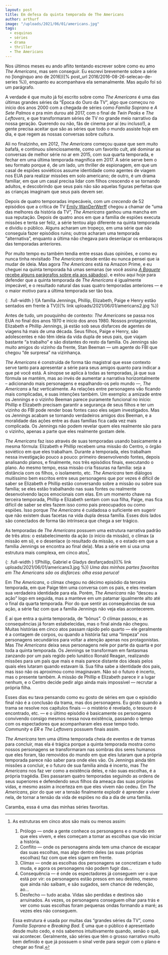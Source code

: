 ```yaml
---
layout: post
title: Em defesa da quinta temporada de The Americans
author: arthurf
image: "/uploads/2021/06/01/americans.jpg"
tags:
  - esquinas
  - séries
  - drama
  - thriller
  - The Americans
---
```


Nos últimos meses eu ando aflito tentando escrever sobre como eu amo *The Americans*, mas sem conseguir. Eu escrevi brevemente sobre a série no [longínquo ano de 2016]({% post_url 2016/2016-08-26-selecao-de-series %}), enquanto eu acompanhava ela semanalmente. Mas aquilo foi só um parágrafo.

A verdade é que muito já foi escrito sobre como *The Americans* é uma das últimas grandes séries da “Época do Ouro da TV”, algo que começou no início dos anos 2000 com a chegada de séries como *Família Soprano* e *A Sete Palmos* e pra mim durou até 2017, com o final de *Twin Peaks* e *The Leftovers*, e que transformaram séries de TV no grande meio narrativo da nossa geração. Querendo ou não, fãs de cinema por aí (eu incluso!), a gente precisa aceitar que são as séries que todo o mundo assiste hoje em dia, e que regem as nossas conversas sobre cultura.

Ali no finalzinho, em 2012, *The Americans* começou quase que sem muito bafafá, e continuou silenciosamente, como um favorito cult, até dominar as conversas de melhor série no ar em 2015, com sua quarta temporada, e fechar em uma última temporada magnífica em 2017. A série serve bem o seu formato porque é, de um lado, um thriller de espionagem, em que um casal de espiões soviéticos assume identidade como agentes de viagem nos EUA para realizar missões em solo americano; de outro, é um drama familiar, em que um casal precisa lidar com filhos crescendo e se tornando adultos, e descobrindo que seus pais não são aquelas figuras perfeitas que as crianças imaginam que seus pais devem ser.

Depois de quatro temporadas impecáveis, com um *crecendo* de 52 episódios que a crítica de TV [Emily WanDerWerff](https://www.vox.com/2015/4/2/8335137/the-americans-stingers-recap-review) chegou a chamar de “uma das melhores da história da TV”, *The Americans* ganhou uma mancha em sua reputação. Depois de quatro anos em que a família de espiões executa missões e tenta ser feliz, a série tentou algo diferente na quinta temporada e dividiu o público. Alguns acharam um tropeço, em uma série que não conseguia fazer episódios ruins; outros acharam uma temporada “alternativa”, enquanto a última não chegava para desenlaçar os embaraços das temporadas anteriores.

Por muito tempo eu também tendia entre essas duas opiniões, e como eu nunca tinha revisitado *The Americans* desde então eu nunca pensei que ia mudar de ideia. Mas agora *The Americans* está na Amazon Prime, e eu cheguei na quinta temporada há umas semanas (se você assina [*A Baguete* recebe alguns parágrafos sobre ela aos sábados](https://www.getrevue.co/profile/paomortadela)), e estou aqui hoje para defender que a quinta temporada de *The Americans* é igualmente impecável, e o resultado natural das suas quatro temporadas anteriores — e o maior motivo para a última temporada ser tão boa.

{: .full-width }
![A família Jennings, Phillip, Elizabeth, Paige e Henry estão sentados em frente à TV]({% link uploads/2021/06/01/americans2.jpg %})

Antes de tudo, um pouquinho de contexto: *The Americans* se passa nos EUA no final dos anos 1970 e início dos anos 1980. Nossos protagonistas, Elizabeth e Phillip Jennings, já estão sob seus disfarces de agentes de viagens há mais de uma década. Seus filhos, Paige e Henry, são adolescentes e não têm ideia da vida dupla de seus pais, que viajam bastante “a trabalho” e são distantes do resto da família. Os Jennings são muito amigos do vizinho da frente, Stan Beeman — um agente do FBI que chegou “de surpresa” na vizinhança.

*The Americans* é construída de forma tão magistral que esse contexto serve tanto para apresentar a série para seus amigos quanto para indicar a que pé você está. A sinopse se aplica à todas as temporadas, já que sua fórmula se mantém, mas ao invés de aumentar a narrativa horizontalmente – adicionando mais personagens e espalhando-os pelo mundo —, *The Americans* a faz verticalmente. As relações entre personagens vão ficando mais complicadas, e suas intenções também. Um exemplo: a amizade entre os Jennings e o vizinho Beeman parece puramente funcional no início: Phillip e Elizabeth precisam garantir a segurança de seus filhos e ter um vizinho do FBI pode render boas fontes caso eles sejam investigados. Mas os Jennings acabam se tornando verdadeiros amigos dos Beeman, e a moralidade das ações entre as duas famílias fica cada vez mais complicada. Os Jennings não podem revelar quem eles realmente são para o vizinho, apenas a parte que eles realmente gostam dele.

*The Americans* faz isso através de suas temporadas usando basicamente a mesma fórmula: Elizabeth e Phillip recebem uma missão do Centro, o órgão soviético em que eles trabalham. Durante a temporada, eles trabalham nessa investigação pouco a pouco: primeiro desenvolvendo fontes, depois analisando planos, e finalmente, nos três episódios finais, executando o plano. Ao mesmo tempo, essa missão cria fissuras na família: seja a distância com os filhos, o isolamento, etc. *The Americans* tem diálogos muitíssimo bem escritos entre seus personagens que por vezes é difícil de saber se Elizabeth e Phillip estão conversando sobre a missão ou sobre sua família; se eles estão trabalhando nas suas fontes ou realmente desenvolvendo laços emocionais com elas. Em um momento chave na terceira temporada, Phillip e Elizabeth sentam com sua filha, Paige, mas fica difícil de saber se eles fazem isso como pais preocupados ou como espiões. Isso porque *The Americans* é cuidadosa o suficiente em sugerir que não existem duas facetas na vida dupla dessa família. Esses dois lados são conectados de forma tão intrínseca que chega a ser trágico.

As temporadas de *The Americans* possuem uma estrutura narrativa padrão de três atos: o estabelecimento da ação (o início da missão), o clímax (a missão em si), e o desenlace (o resultado da missão, e o estado em que a família Jennings se encontra ao final dela). Mas a série em si usa uma estrutura mais complexa, em cinco atos[^1].

{: .full-width }
![Phillip, Gabriel e Gladys desfarçados]({% link uploads/2021/06/01/americans3.jpg %})
_Uma das minhas partes favoritas em The Americans são os disfarces: olha essa peruca!_

Em *The Americans*, o clímax chegou no décimo episódio da terceira temporada, em que Paige têm uma conversa com os pais, e eles revelam sua verdadeira identidade para ela. Porém, *The Americans* não “desceu a ação” logo em seguida, mas a manteve em um patamar igualmente alto até o final da quarta temporada. Pior do que sentir as consequências de sua ação, a série faz com que a família Jennings não veja elas acontecerem.

É aí que entra a quinta temporada, de “bônus”. O clímax passou, e as consequências já foram estabelecidas, mas o final ainda não chegou. Muitas histórias em cinco atos passam rápido pelo quarto — ele geralmente é a contagem de corpos, ou quando a história faz uma “limpeza” nos personagens secundários para voltar a atenção apenas nos protagonistas. Mas *The Americans* deixa seus personagens nele por parte da quarta e por toda a quinta temporada. Os Jennings se transformam em fantasmas zanzando por um país regido pelo lunático Ronald Reagan, realizando missões para um país que mais e mais parece distante dos ideais pelos quais eles lutaram quando estavam lá. Sua filha sabe a identidade dos pais, mas isso não os aproximou como imaginavam. Não só o futuro é incerto, mas o presente também. A missão de Phillip e Elizabeth parece ir a lugar nenhum, e o Centro decide pedir algo ainda mais impossível — recrutar a própria filha.

Esses dias eu tava pensando como eu gosto de séries em que o episódio final não é a conclusão da trama, mas dos personagens. Eu gosto quando a trama se resolve nos capítulos finais — o mistério é revelado, o tesouro é encontrado, etc. — e o último episódio é basicamente os personagens convivendo consigo mesmos nessa nova existência, passando o tempo com os espectadores que acompanharam eles esse tempo todo. *Community* e *ER* e *The Leftovers* possuem finais assim.

*The Americans* tem uma última temporada cheia de eventos e de tramas para concluir, mas ela é trágica porque a quinta temporada mostra como nossos personagens se transformaram nas sombras dos seres humanos que eles foram, tão removidos do mundo em que eles lutaram que a própria temporada parece não saber para onde eles vão. Os Jennings ainda têm missões a concluir, e o futuro de sua família ainda é incerto, mas *The Americans* nos faz ver como a existência deles, e não suas escolhas, é a própria tragédia. Eles passaram quatro temporadas seguindo as ordens de seus superiores e defendendo seus filhos da ameaça das suas próprias vidas, e mesmo assim a incerteza em que eles vivem não cedeu. Em *The Americans*, pior do que ver a tensão finalmente explodir é aprender a viver nela, de tornar a tensão da vida de espiões no dia a dia de uma família.

Caramba, essa é uma das minhas séries favoritas.

[^1]: As estruturas em cinco atos são mais ou menos assim:

    1. Prólogo — onde a gente conhece os personagens e o mundo em que eles vivem, e eles começam a tomar as escolhas que vão iniciar a história.
    2. Conflito — onde os personagens ainda tem uma chance de escapar das suas escolhas, mas algo dentro deles (as suas próprias escolhas) faz com que eles sigam em frente.
    3. Clímax — onde as escolhas dos personagens se concretizam e tudo muda, e agora os personagens não podem fugir das…
    4. Consequência — é onde os espectadores já conseguem ver o que está por vir: os personagens estão presos em seu destino, mesmo que ainda não saibam, e são sugados, sem chance de redenção, ao…
    5. Desfecho — tudo acaba. Vidas são perdidas e destinos são arruinados. As vezes, os personagens conseguem olhar para trás e ver como suas escolhas foram pequenas ondas formando a maré; as vezes eles não conseguem.

    Essa estrutura é usada por muitas das “grandes séries da TV”, como *Família Soprano* e *Breaking Bad*. É uma que o público é apresentado desde muito cedo, e nós sabemos intuitivamente quando, senão o quê, vai acontecer. Geralmente, são séries que têm o grosso narrativo muito bem definido e que já possuem o sinal verde para seguir com o plano e chegar ao final.
